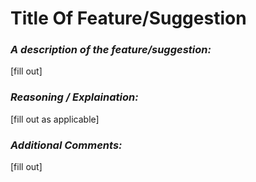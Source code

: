 # Title Of Feature/Suggestion

### *A description of the feature/suggestion:*
[fill out]



### *Reasoning / Explaination:*
[fill out as applicable]




### *Additional Comments:*
[fill out]
